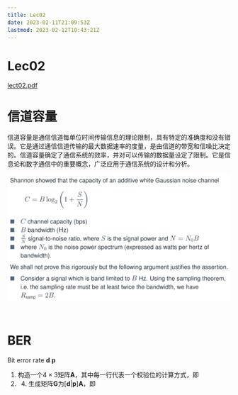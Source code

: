 ```yaml
---
title: Lec02
date: 2023-02-11T21:09:53Z
lastmod: 2023-02-12T10:43:21Z
---
```


# Lec02

[lect02.pdf](assets/lect02-20230211101313-e6goamc.pdf)

# 信道容量

信道容量是通信信道每单位时间传输信息的理论限制，具有特定的准确度和没有错误。它是通过通信信道传输的最大数据速率的度量，是由信道的带宽和信噪比决定的。信道容量确定了通信系统的效率，并对可以传输的数据量设定了限制。它是信息论和数字通信中的重要概念，广泛应用于通信系统的设计和分析。

![截图_20230212104112](assets/截图_20230212104112-20230212104114-tvah1un.png)

‍

# BER

Bit error rate
$\mathbf{d}$
$\mathbf{p}$
1.  构造一个$4 \times 3$矩阵$\mathbf{A}$，其中每一行代表一个校验位的计算方式，即
2. 4.  生成矩阵$\mathbf{G}$为$[\mathbf{d}|\mathbf{p}]\mathbf{A}$，即